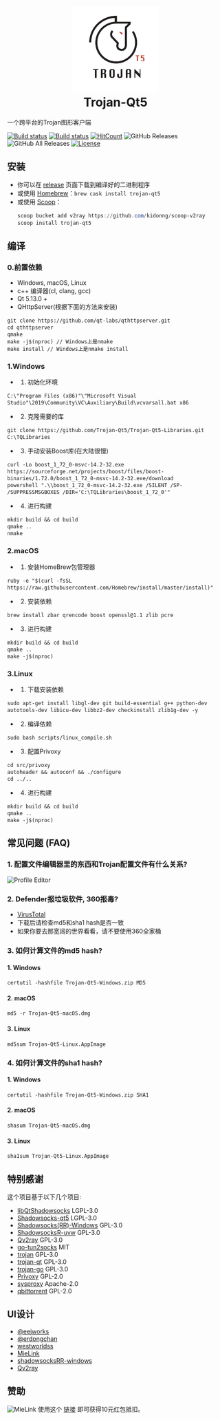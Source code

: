 <h1 align="center">
  <img src="https://github.com/blue-githubz6kh/Trojan-Qt5-1/blob/blue-githubz6kh-patch-1/64518553.png" alt="Trojan-Qt5" width="200">
  <br>
  Trojan-Qt5
  <br>
</h1>

一个跨平台的Trojan图形客户端

[![Build status](https://travis-ci.com/Trojan-Qt5/Trojan-Qt5.svg?branch=master)](https://travis-ci.com/Trojan-Qt5/Trojan-Qt5)
[![Build status](https://ci.appveyor.com/api/projects/status/shjhg9mlvc3c74ek?svg=true)](https://ci.appveyor.com/project/CoelWu/trojan-qt5)
[![HitCount](http://hits.dwyl.io/Trojan-Qt5/Trojan-Qt5.svg)](http://hits.dwyl.io/Trojan-Qt5/Trojan-Qt5)
![GitHub Releases](https://img.shields.io/github/downloads/Trojan-Qt5/Trojan-Qt5/latest/total?style=flat-square&logo=github)
![GitHub All Releases](https://img.shields.io/github/downloads/Trojan-Qt5/Trojan-Qt5/total?label=downloads-total&logo=github&style=flat-square)
[![License](https://img.shields.io/badge/license-GPL%20V3-blue.svg?longCache=true)](https://www.gnu.org/licenses/gpl-3.0.en.html)

## 安装

- 你可以在 [release](https://github.com/Trojan-Qt5/Trojan-Qt5/releases) 页面下载到编译好的二进制程序
- 或使用 [Homebrew](https://brew.sh/)：`brew cask install trojan-qt5`
- 或使用 [Scoop](https://scoop.sh/)：
  ```powershell
  scoop bucket add v2ray https://github.com/kidonng/scoop-v2ray
  scoop install trojan-qt5
  ```

## 编译

### 0.前置依赖
- Windows, macOS, Linux
- c++ 编译器(cl, clang, gcc)
- Qt 5.13.0 +
- QHttpServer(根据下面的方法来安装)
```
git clone https://github.com/qt-labs/qthttpserver.git
cd qthttpserver
qmake
make -j$(nproc) // Windows上是nmake
make install // Windows上是nmake install
```

### 1.Windows
- 1. 初始化环境
```
C:\"Program Files (x86)"\"Microsoft Visual Studio"\2019\Community\VC\Auxiliary\Build\vcvarsall.bat x86
```
- 2. 克隆需要的库
```
git clone https://github.com/Trojan-Qt5/Trojan-Qt5-Libraries.git C:\TQLibraries
```
- 3. 手动安装Boost库(在大陆很慢)
```
curl -Lo boost_1_72_0-msvc-14.2-32.exe https://sourceforge.net/projects/boost/files/boost-binaries/1.72.0/boost_1_72_0-msvc-14.2-32.exe/download
powershell ".\\boost_1_72_0-msvc-14.2-32.exe /SILENT /SP- /SUPPRESSMSGBOXES /DIR='C:\TQLibraries\boost_1_72_0'"
```
- 4. 进行构建
```
mkdir build && cd build
qmake ..
nmake
```

### 2.macOS
- 1. 安装HomeBrew包管理器
```
ruby -e "$(curl -fsSL https://raw.githubusercontent.com/Homebrew/install/master/install)"
```
- 2. 安装依赖
```
brew install zbar qrencode boost openssl@1.1 zlib pcre
```
- 3. 进行构建
```
mkdir build && cd build
qmake ..
make -j$(nproc)
```

### 3.Linux

- 1. 下载安装依赖
```
sudo apt-get install libgl-dev git build-essential g++ python-dev autotools-dev libicu-dev libbz2-dev checkinstall zlib1g-dev -y
```
- 2. 编译依赖
```
sudo bash scripts/linux_compile.sh
```
- 3. 配置Privoxy
```
cd src/privoxy
autoheader && autoconf && ./configure
cd ../..
```
- 4. 进行构建
```
mkdir build && cd build
qmake ..
make -j$(nproc)
```

## 常见问题 (FAQ)

### 1. 配置文件编辑器里的东西和Trojan配置文件有什么关系?
![Profile Editor](https://i.imgur.com/xA58JNG.png)

### 2. Defender报垃圾软件, 360报毒?
- [VirusTotal](https://www.virustotal.com/gui/file/247faa5d67592af7583a7ebd53654383d25e258de329ee145f7d8abbf2ba7034/detection)  
- 下载后请检查md5和sha1 hash是否一致
- 如果你要去那宽阔的世界看看，请不要使用360全家桶

### 3. 如何计算文件的md5 hash?
#### 1. Windows
```
certutil -hashfile Trojan-Qt5-Windows.zip MD5
```
#### 2. macOS
```
md5 -r Trojan-Qt5-macOS.dmg
```
#### 3. Linux
```
md5sum Trojan-Qt5-Linux.AppImage
```

### 4. 如何计算文件的sha1 hash?
#### 1. Windows
```
certutil -hashfile Trojan-Qt5-Windows.zip SHA1
```
#### 2. macOS
```
shasum Trojan-Qt5-macOS.dmg
```
#### 3. Linux
```
sha1sum Trojan-Qt5-Linux.AppImage
```
## 特别感谢

这个项目基于以下几个项目:

- [libQtShadowsocks](https://github.com/shadowsocks/libQtShadowsocks) LGPL-3.0
- [Shadowsocks-qt5](https://github.com/shadowsocks/shadowsocks-qt5) LGPL-3.0
- [Shadowsocks(RR)-Windows](https://github.com/shadowsocksrr/shadowsocksr-csharp) GPL-3.0
- [ShadowsocksR-uvw](https://github.com/qv2ray/shadowsocksr-uvw) GPL-3.0
- [Qv2ray](https://github.com/qv2ray/qv2ray) GPL-3.0
- [go-tun2socks](https://github.com/eycorsican/go-tun2socks) MIT
- [trojan](https://github.com/trojan-gfw/trojan) GPL-3.0
- [trojan-qt](https://github.com/trojan-gfw/trojan-qt) GPL-3.0
- [trojan-go](https://github.com/p4gefau1t/trojan-go/) GPL-3.0
- [Privoxy](https://www.privoxy.org) GPL-2.0
- [sysproxy](https://github.com/Noisyfox/sysproxy/) Apache-2.0
- [qbittorrent](https://github.com/qbittorrent/qBittorrent) GPL-2.0

## UI设计

- [@eejworks]()
- [@erdongchan]()
- [westworldss]()
- [MieLink](https://www.mielink.cc)
- [shadowsocksRR-windows](https://github.com/shadowsocksrr/shadowsocksr-csharp)
- [Qv2ray](https://github.com/qv2ray/qv2ray)

## 赞助
![MieLink](https://i.imgur.com/XmvuOOi.png)
使用这个 [链接](http://rakuten-co-jp.club/register?aff=COELWU) 即可获得10元红包抵扣。
